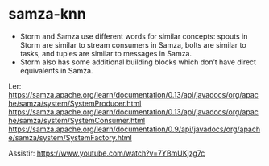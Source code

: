 # samza-knn

- Storm and Samza use different words for similar concepts: spouts in Storm are similar to stream consumers in Samza, bolts are similar to tasks, and tuples are similar to messages in Samza. 
- Storm also has some additional building blocks which don’t have direct equivalents in Samza.

Ler:
https://samza.apache.org/learn/documentation/0.13/api/javadocs/org/apache/samza/system/SystemProducer.html
https://samza.apache.org/learn/documentation/0.13/api/javadocs/org/apache/samza/system/SystemConsumer.html
https://samza.apache.org/learn/documentation/0.9/api/javadocs/org/apache/samza/system/SystemFactory.html

Assistir:
https://www.youtube.com/watch?v=7YBmUKjzg7c
